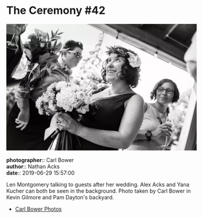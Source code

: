 # The Ceremony #42

![Len Montgomery talking to guests after her wedding](assets/2019-06-29-set-1-the-ceremony-42.webp)

**photographer**:: Carl Bower  
**author**:: Nathan Acks  
**date**:: 2019-06-29 15:57:00

Len Montgomery talking to guests after her wedding. Alex Acks and Yana Kucher can both be seen in the background. Photo taken by Carl Bower in Kevin Gilmore and Pam Dayton's backyard.

* [Carl Bower Photos](https://carlbowerphotos.com)
